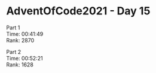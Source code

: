 # AdventOfCode2021 - Day 15  
  
Part 1  
Time: 00:41:49         
Rank: 2870                      

Part 2  
Time: 00:52:21            
Rank: 1628            
  